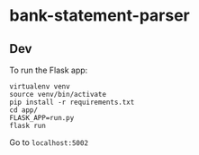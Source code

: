 # bank-statement-parser

Dev
---

To run the Flask app:

    virtualenv venv
    source venv/bin/activate
    pip install -r requirements.txt
    cd app/
    FLASK_APP=run.py
    flask run

Go to  `localhost:5002`
